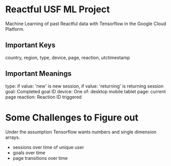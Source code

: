 # Reactful USF ML Project
Machine Learning of past Reactful data with Tensorflow in the Google Cloud Platform.

## Important Keys
 country, region, type, device, page, reaction, utctimestamp

## Important Meanings

 type: if value: 'new' is new session, if value: 'returning' is returning session
 goal: Completed goal ID
 device: One of: desktop mobile tablet
 page: current page
 reaction: Reaction ID triggered

# Some Challenges to Figure out
Under the assumption Tensorflow wants numbers and single dimension arrays.
 * sessions over time of unique user
 * goals over time
 * page transitions over time

